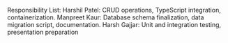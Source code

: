 Responsibility List:
Harshil Patel: CRUD operations, TypeScript integration, containerization.
Manpreet Kaur: Database schema finalization, data migration script, documentation.
Harsh Gajjar: Unit and integration testing, presentation preparation
